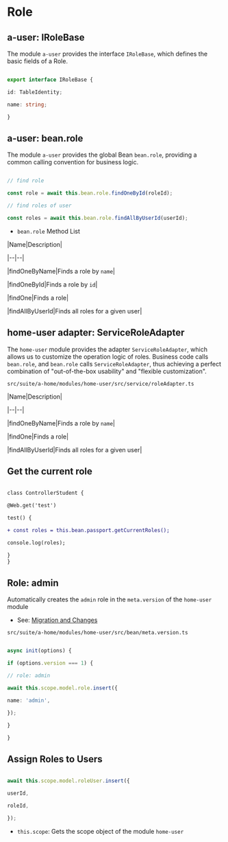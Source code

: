 # Role

## a-user: IRoleBase

The module `a-user` provides the interface `IRoleBase`, which defines the basic fields of a Role.

``` typescript

export interface IRoleBase {

id: TableIdentity;

name: string;

}
```

## a-user: bean.role

The module `a-user` provides the global Bean `bean.role`, providing a common calling convention for business logic.

``` typescript

// find role

const role = await this.bean.role.findOneById(roleId);

// find roles of user

const roles = await this.bean.role.findAllByUserId(userId);

```

* `bean.role` Method List

|Name|Description|

|--|--|

|findOneByName|Finds a role by `name`|

|findOneById|Finds a role by `id`|

|findOne|Finds a role|

|findAllByUserId|Finds all roles for a given user|

## home-user adapter: ServiceRoleAdapter

The `home-user` module provides the adapter `ServiceRoleAdapter`, which allows us to customize the operation logic of roles. Business code calls `bean.role`, and `bean.role` calls `ServiceRoleAdapter`, thus achieving a perfect combination of "out-of-the-box usability" and "flexible customization".

`src/suite/a-home/modules/home-user/src/service/roleAdapter.ts`

|Name|Description|

|--|--|

|findOneByName|Finds a role by `name`|

|findOne|Finds a role|

|findAllByUserId|Finds all roles for a given user|

## Get the current role

``` diff

class ControllerStudent {

@Web.get('test')

test() {

+ const roles = this.bean.passport.getCurrentRoles();

console.log(roles);

}
}

```

## Role: admin

Automatically creates the `admin` role in the `meta.version` of the `home-user` module

- See: [Migration and Changes](../../essentials/api/version.md)

`src/suite/a-home/modules/home-user/src/bean/meta.version.ts`

``` typescript

async init(options) {

if (options.version === 1) {

// role: admin

await this.scope.model.role.insert({

name: 'admin',

});

}

}
```

## Assign Roles to Users

``` typescript

await this.scope.model.roleUser.insert({

userId,

roleId,

});

```

- `this.scope`: Gets the scope object of the module `home-user`
